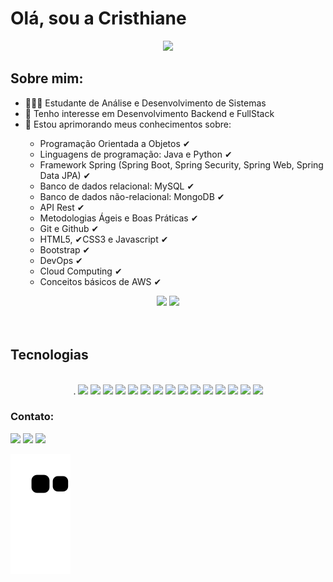 <h1> Olá, sou a Cristhiane </h1>
<div align="center">
 <img width="30%"src="https://raw.githubusercontent.com/barroscruzc/barroscruzc/main/title/helloworld.gif" /></div>
 <h2>Sobre mim:</h2>
<ul>
<li> 👩🏾‍💻 Estudante de Análise e Desenvolvimento de Sistemas</li>
<li> 👀 Tenho interesse em Desenvolvimento Backend e FullStack</li>
<li>🌱 Estou aprimorando meus conhecimentos sobre: </li>
<ul>
<li> Programação Orientada a Objetos ✔</li>
<li>Linguagens de programação: Java e Python ✔
<li>Framework Spring (Spring Boot, Spring Security, Spring Web, Spring Data JPA) ✔</li>
<li>Banco de dados relacional: MySQL ✔</li>
<li>Banco de dados não-relacional: MongoDB ✔</li>
<li>API Rest ✔</li>
<li>Metodologias Ágeis e Boas Práticas ✔</li>
<li>Git e Github ✔</li>
<li>HTML5, ✔CSS3 e Javascript ✔</li>
<li>Bootstrap ✔</li>
<li>DevOps ✔</li>
<li>Cloud Computing ✔</li>
<li>Conceitos básicos de AWS ✔</li>
</ul>
</ul>
</div>
</div>
<div align="center">
  <img height="160em" src="https://github-readme-stats.vercel.app/api?username=barroscruzc&show_icons=true&theme=radical&include_all_commits=true&count_private=true"/>
  <img height="160em" src="https://github-readme-stats.vercel.app/api/top-langs/?username=barroscruzc&layout=compact&langs_count=7&theme=radical"/>
</div>
 <br><br>
 <h2>Tecnologias</h2><br>
 <div align="center">
    . 
    <img height="30px" src="https://img.shields.io/badge/Java-ED8B00?style=for-the-badge&logo=java&logoColor=white" >
    <img height="30px" src="https://img.shields.io/badge/Python-14354C?style=for-the-badge&logo=python&logoColor=white" >
    <img height="30px" src="https://img.shields.io/badge/Spring_Boot-F2F4F9?style=for-the-badge&logo=spring-boot" >
    <img height="30px" src="https://img.shields.io/badge/apache_maven-C71A36?style=for-the-badge&logo=apachemaven&logoColor=white" >
    <img height="30px" src="https://img.shields.io/badge/Postman-FF6C37?style=for-the-badge&logo=Postman&logoColor=white" >
    <img height="30px" src="https://img.shields.io/badge/MySQL-005C84?style=for-the-badge&logo=mysql&logoColor=white" >
    <img height="30px" src="https://img.shields.io/badge/MongoDB-4EA94B?style=for-the-badge&logo=mongodb&logoColor=white" >
    <img height="30px" src="https://img.shields.io/badge/HTML5-E34F26?style=for-the-badge&logo=html5&logoColor=white" >
    <img height="30px" src="https://img.shields.io/badge/CSS3-1572B6?style=for-the-badge&logo=css3&logoColor=white" >
    <img height="30px" src="https://img.shields.io/badge/JavaScript-323330?style=for-the-badge&logo=javascript&logoColor=F7DF1E" >
    <img height="30px" src="https://img.shields.io/badge/Bootstrap-563D7C?style=for-the-badge&logo=bootstrap&logoColor=white" >
    <img height="30px" src="https://img.shields.io/badge/GIT-E44C30?style=for-the-badge&logo=git&logoColor=white" >
    <img height="30px" src="https://img.shields.io/badge/Eclipse-2C2255?style=for-the-badge&logo=eclipse&logoColor=white" >
    <img height="30px" src="https://img.shields.io/badge/VSCode-0078D4?style=for-the-badge&logo=visual%20studio%20code&logoColor=white" >
    <img height="30px" src="https://img.shields.io/badge/PyCharm-000000.svg?&style=for-the-badge&logo=PyCharm&logoColor=white" >
 </div>
 
 ### Contato:
 
<div> 
  <a href="https://www.linkedin.com/in/barroscruzc" target="_blank"><img width="112em" src="https://img.shields.io/badge/LinkedIn-0077B5?style=for-the-badge&logo=linkedin&logoColor=white" /></a>
  <a href="mailto:barroscruzc@gmail.com" target="_blank"><img width="90em" src="https://img.shields.io/badge/Gmail-D14836?style=for-the-badge&logo=gmail&logoColor=white" target="_blank"></a> 
 <a href="https://t.me/barroscruzc" target="_blank"><img width="113em" src="https://img.shields.io/badge/Telegram-2CA5E0?style=for-the-badge&logo=telegram&logoColor=white" /></a>
 
![Snake animation](https://github.com/barroscruzc/barroscruzc/blob/output/github-contribution-grid-snake.svg)
 
</div>
